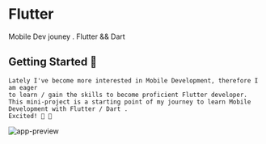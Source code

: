 # Flutter
Mobile Dev jouney . Flutter &amp;&amp; Dart


## Getting Started 🎯

    Lately I've become more interested in Mobile Development, therefore I am eager
    to learn / gain the skills to become proficient Flutter developer.
    This mini-project is a starting point of my journey to learn Mobile Development with Flutter / Dart .
    Excited! 🥹 📲

![app-preview](https://images.unsplash.com/photo-1632594737623-bea601083890?ixlib=rb-4.0.3&ixid=M3wxMjA3fDB8MHxzZWFyY2h8NXx8bGV0cyUyMHN0YXJ0fGVufDB8fDB8fHww&auto=format&fit=crop&w=200&q=60)


